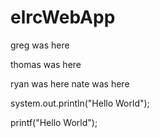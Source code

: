 # elrcWebApp

greg was here

thomas was here

ryan was here
nate was here 

system.out.println("Hello World");

printf("Hello World");